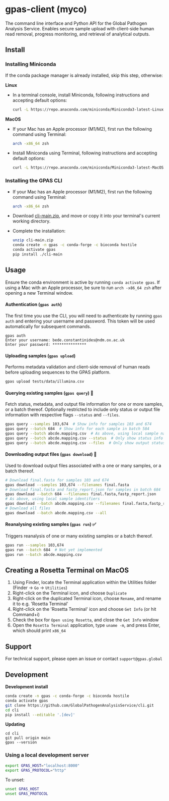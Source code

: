 # gpas-client (myco)

The command line interface and Python API for the Global Pathogen Analysis Service. Enables secure sample upload with client-side human read removal, progress monitoring, and retrieval of analytical outputs.



## Install

### Installing Miniconda

If the conda package manager is already installed, skip this step, otherwise:

**Linux**

- In a terminal console, install Miniconda, following instructions and accepting default options:
  ```bash
  curl -L https://repo.anaconda.com/miniconda/Miniconda3-latest-Linux-x86_64.sh | bash
  ```

**MacOS**

- If your Mac has an Apple processor (M1/M2), first run the following command using Terminal:
  ```bash
  arch -x86_64 zsh
  ```
- Install Miniconda using Terminal, following instructions and accepting default options:
  ```bash
  curl -L https://repo.anaconda.com/miniconda/Miniconda3-latest-MacOSX-x86_64.sh | bash
  ```



### Installing the GPAS CLI

- If your Mac has an Apple processor (M1/M2), first run the following command using Terminal:

  ```bash
  arch -x86_64 zsh
  ```

- Download [cli-main.zip](https://github.com/GlobalPathogenAnalysisService/cli/archive/refs/heads/main.zip), and move or copy it into your terminal's current working directory.

- Complete the installation:
  ```bash
  unzip cli-main.zip
  conda create -n gpas -c conda-forge -c bioconda hostile
  conda activate gpas
  pip install ./cli-main
  ```



## Usage

Ensure the conda environment is active by running `conda activate gpas`. If using a Mac with an Apple processor, be sure to run `arch -x86_64 zsh` after opening a new Terminal window.

#### Authentication (`gpas auth`)

The first time you use the CLI, you will need to authenticate by running `gpas auth` and entering your username and password. This token will be used automatically for subsequent commands.

```
gpas auth
Enter your username: bede.constantinides@ndm.ox.ac.uk
Enter your password: ***************
```



#### Uploading samples (`gpas upload`)

Performs metadata validation and client-side removal of human reads before uploading sequences to the GPAS platform.

```bash
gpas upload tests/data/illumina.csv
```



#### Querying existing samples (`gpas query`) 🚧

Fetch status, metadata, and output file information for one or more samples, or a batch thereof. Optionally restricted to include only status or output file information with respective flags `--status` and `--files`.

```bash
gpas query --samples 103,674  # Show info for samples 103 and 674
gpas query --batch 684  # Show info for each sample in batch 584
gpas query --batch abcde.mapping.csv  # As above, using local sample names
gpas query --batch abcde.mapping.csv --status  # Only show status info
gpas query --batch abcde.mapping.csv --files  # Only show output status
```



#### Downloading output files (`gpas download`) 🚧

Used to download output files associated with a one or many samples, or a batch thereof.

```bash
# Download final.fasta for samples 103 and 674
gpas download --samples 103,674 --filenames final.fasta
# Download final.fasta and fastp_report.json for samples in batch 684
gpas download --batch 684 --filenames final.fasta,fastp_report.json
# As above, using local sample identifiers
gpas download --batch abcde.mapping.csv --filenames final.fasta,fastp_report.json
# Download all files
gpas download --batch abcde.mapping.csv --all
```



#### Reanalysing existing samples  (`gpas run`) ✅

Triggers reanalysis of one or many existing samples or a batch thereof.

```bash
gpas run --samples 103,674
gpas run --batch 684  # Not yet implemented
gpas run --batch abcde.mapping.csv
```



## Creating a Rosetta Terminal on MacOS

1. Using Finder, locate the Terminal application within the Utilities folder (Finder → `Go` → `Utilities`)
2. Right-click on the Terminal icon, and choose `Duplicate`
3. Right-click on the duplicated Terminal icon, choose `Rename`, and rename it to e.g. 'Rosetta Terminal'
4. Right-click on the 'Rosetta Terminal' icon and choose `Get Info` (or hit Command+i)
5. Check the box for `Open using Rosetta`, and close the `Get Info` window
6. Open the `Rosetta Terminal` application, type `uname -m`, and press Enter, which should print `x86_64`



## Support

For technical support, please open an issue or contact `support@gpas.global`



## Development

**Development install**

```bash
conda create -n gpas -c conda-forge -c bioconda hostile
conda activate gpas
git clone https://github.com/GlobalPathogenAnalysisService/cli.git
cd cli
pip install --editable '.[dev]'
```

**Updating**

```
cd cli
git pull origin main
gpas --version
```



### Using a local development server

```bash
export GPAS_HOST="localhost:8000"
export GPAS_PROTOCOL="http"
```
To unset:
```bash
unset GPAS_HOST
unset GPAS_PROTOCOL
```
